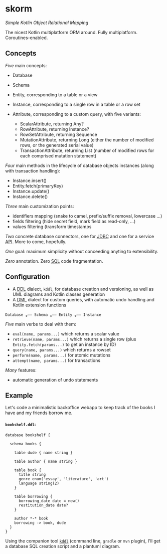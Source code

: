 # skorm

*Simple Kotlin Object Relational Mapping*

The nicest Kotlin multiplatform ORM around. Fully multiplatform. Coroutines-enabled.

## Concepts

*Five* main concepts:

+ Database
+ Schema
+ Entity, corresponding to a table or a view
+ Instance, corresponding to a single row in a table or a row set
+ Attribute, corresponding to a custom query, with five variants:
 
     + ScalarAttribute, returning Any?
     + RowAttribute, returning Instance?
     + RowSetAttribute, returning Sequence<Instance>
     + MutationAttribute, returning Long (either the number of modified rows, or the generated serial value)
     + TransactionAttribute, returning List<Long> (number of modified rows for each comprised mutation statement)

*Four* main methods in the lifecycle of database objects instances (along with transaction handling):

+ Instance.insert()
+ Entity.fetch(primaryKey)
+ Instance.update()
+ Instance.delete()

*Three* main customization points:

+ identifiers mapping (snake to camel, prefix/suffix removal, lowercase ...)
+ fields filtering (hide secret field, mark field as read-only, ...)
+ values filtering (transform timestamps

*Two* concrete database connectors, one for <abbr title="Java DataBase Connectivity">JDBC</abbr> and one for a service <abbr title="Application Programmable Interface">API</abbr>. More to come, hopefully.

*One* goal: maximum simplicity without conceeding anyting to extensibility.

*Zero* annotation. Zero <abbr title="Set Query Language">SQL</abbr> code fragmentation.

## Configuration

+ A <abbr title="Data definition Language">DDL</abbr> dialect, `kddl`, for database creation and versioning, as well as UML diagrams and Kotlin classes generation
+ A <abbr title="Data definition Language">DML</abbr> dialect for custom queries, with automatic undo handling and Kotlin extension functions

```
Database ⁎—— Schema ⁎—— Entity ⁎—— Instance
```

*Five* main verbs to deal with them:

+ `eval(name, params...)` which returns a scalar value
+ `retrieve(name, params...)` which returns a single row (plus `Entity.fetch(params...)` to get an instance by ID)
+ `query(name, params...)` which returns a rowset
+ `perform(name, params...)` for atomic mutations
+ `attempt(name, params...)` for transactions

*Many* features:
+ automatic generation of undo statements

## Example

Let's code a minimalistic backoffice webapp to keep track of the books I have and my friends borrow me.

#### **`bookshelf.ddl`:**
```
database bookshelf {

  schema books {
  
    table dude { name string }

    table author { name string }

    table book {
      title string
      genre enum('essay', 'literature', 'art')
      language string(2)
    }
    
    table borrowing {
      borrowing_date date = now()
      restitution_date date?
    }
    
    author *-* book
    borrowing -> book, dude
  }
}
```

Using the companion tool [`kddl`](https://github.com/arkanovicz/kddl) (command line, `gradle` or `mvn` plugin), I'll get a database SQL creation script and a plantuml diagram.

